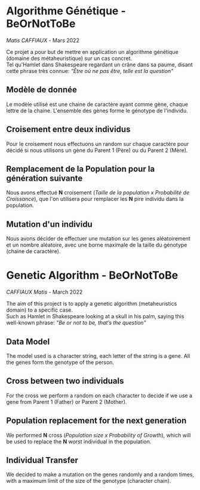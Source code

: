 # Algorithme Génétique - BeOrNotToBe
*Matis CAFFIAUX* - Mars 2022

Ce projet a pour but de mettre en application un algorithme génétique (domaine des métaheuristique) sur un cas concret.</br>
Tel qu'Hamlet dans Shakespeare regardant un crâne dans sa paume, disant cette phrase très connue: *"Être où ne pas être, telle est la question"*

## Modèle de donnée
Le modèle utilisé est une chaine de caractère ayant comme gène, chaque lettre de la chaine.
L'ensemble des gènes forme le génotype de l'individu.

## Croisement entre deux individus
Pour le croisement nous effectuons un random sur chaque caractère pour décidé si nous utilisons un gène du Parent 1 (Père) ou du Parent 2 (Mère).

## Remplacement de la Population pour la génération suivante
Nous avons effectué **N** croisement (*Taille de la population x Probabilité de Croissance*), que l'on utilisera pour remplacer les **N** pire individu dans la population.

## Mutation d'un individu
Nous avons décider de effectuer une mutation sur les genes aléatoirement et un nombre aléatoire, avec une borne maximale de la taille du génotype (chaine de caractère).

# Genetic Algorithm - BeOrNotToBe
*CAFFIAUX Matis* - March 2022

The aim of this project is to apply a genetic algorithm (metaheuristics domain) to a specific case. </br>
Such as Hamlet in Shakespeare looking at a skull in his palm, saying this well-known phrase: *"Be or not to be, that’s the question"*

## Data Model
The model used is a character string, each letter of the string is a gene.
All the genes form the genotype of the person.

## Cross between two individuals
For the cross we perform a random on each character to decide if we use a gene from Parent 1 (Father) or Parent 2 (Mother).

## Population replacement for the next generation
We performed **N** cross (*Population size x Probability of Growth*), which will be used to replace the **N** worst individual in the population.

## Individual Transfer
We decided to make a mutation on the genes randomly and a random times, with a maximum limit of the size of the genotype (character chain).